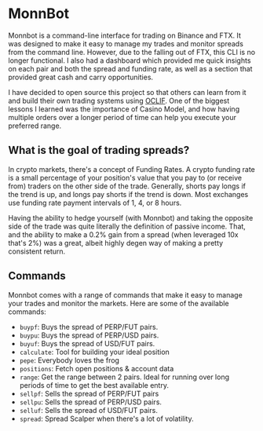 # MonnBot

Monnbot is a command-line interface for trading on Binance and FTX. It was designed to make it easy to manage my trades and monitor spreads from the command line. However, due to the falling out of FTX, this CLI is no longer functional. I also had a dashboard which provided me quick insights on each pair and both the spread and funding rate, as well as a section that provided great cash and carry opportunities. 

I have decided to open source this project so that others can learn from it and build their own trading systems using [OCLIF](https://oclif.io/). One of the biggest lessons I learned was the importance of Casino Model, and how having multiple orders over a longer period of time can help you execute your preferred range.

## What is the goal of trading spreads?

In crypto markets, there's a concept of Funding Rates. A crypto funding rate is a small percentage of your position's value that you pay to (or receive from) traders on the other side of the trade. Generally, shorts pay longs if the trend is up, and longs pay shorts if the trend is down. Most exchanges use funding rate payment intervals of 1, 4, or 8 hours. 

Having the ability to hedge yourself (with Monnbot) and taking the opposite side of the trade was quite literally the definition of passive income. That, and the ability to make a 0.2% gain from a spread (when leveraged 10x that's 2%) was a great, albeit highly degen way of making a pretty consistent return.

## Commands

Monnbot comes with a range of commands that make it easy to manage your trades and monitor the markets. Here are some of the available commands:

- `buypf`: Buys the spread of PERP/FUT pairs.
- `buypu`: Buys the spread of PERP/USD pairs.
- `buyuf`: Buys the spread of USD/FUT pairs.
- `calculate`: Tool for building your ideal position
- `pepe`: Everybody loves the frog
- `positions`: Fetch open positions & account data
- `range`: Get the range between 2 pairs. Ideal for running over long periods of time to get the best available entry.
- `sellpf`: Sells the spread of PERP/FUT pairs
- `sellpu`: Sells the spread of PERP/USD pairs.
- `selluf`: Sells the spread of USD/FUT pairs.
- `spread`: Spread Scalper when there's a lot of volatility.
